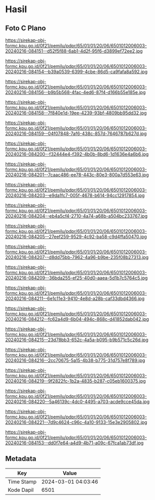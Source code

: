 # Hasil

## Foto C Plano

https://sirekap-obj-formc.kpu.go.id/0f21/pemilu/pdpr/65/01/01/20/06/6501012006003-20240216-084151--d52f5f88-6ab1-4d2f-95f6-d3899ef72ee2.jpg

https://sirekap-obj-formc.kpu.go.id/0f21/pemilu/pdpr/65/01/01/20/06/6501012006003-20240216-084154--b39a0539-6399-4cbe-86d5-ca9fafa8a592.jpg

https://sirekap-obj-formc.kpu.go.id/0f21/pemilu/pdpr/65/01/01/20/06/6501012006003-20240216-084156--b9b5b568-4fac-4ed6-87f4-d166b55e185e.jpg

https://sirekap-obj-formc.kpu.go.id/0f21/pemilu/pdpr/65/01/01/20/06/6501012006003-20240216-084158--7f840e1d-19ee-4239-93bf-4809bb95dd32.jpg

https://sirekap-obj-formc.kpu.go.id/0f21/pemilu/pdpr/65/01/01/20/06/6501012006003-20240216-084159--04f07848-7af6-438c-857d-7646787b627d.jpg

https://sirekap-obj-formc.kpu.go.id/0f21/pemilu/pdpr/65/01/01/20/06/6501012006003-20240216-084200--f32444e4-f392-4b0b-8bd6-1d1636e4a6b6.jpg

https://sirekap-obj-formc.kpu.go.id/0f21/pemilu/pdpr/65/01/01/20/06/6501012006003-20240216-084201--7caac486-ee78-443c-80e3-800a7d553e63.jpg

https://sirekap-obj-formc.kpu.go.id/0f21/pemilu/pdpr/65/01/01/20/06/6501012006003-20240216-084203--e9da1fc7-005f-4678-b614-94cc12917854.jpg

https://sirekap-obj-formc.kpu.go.id/0f21/pemilu/pdpr/65/01/01/20/06/6501012006003-20240216-084204--eb4a5cf4-2710-4a74-a68b-a504bc233767.jpg

https://sirekap-obj-formc.kpu.go.id/0f21/pemilu/pdpr/65/01/01/20/06/6501012006003-20240216-084205--27eef259-9529-4c92-ba58-c9d4ffa50470.jpg

https://sirekap-obj-formc.kpu.go.id/0f21/pemilu/pdpr/65/01/01/20/06/6501012006003-20240216-084207--d8dd75bb-7962-4a96-b9be-235f08b27313.jpg

https://sirekap-obj-formc.kpu.go.id/0f21/pemilu/pdpr/65/01/01/20/06/6501012006003-20240216-084209--36bda255-ef25-40d0-aaea-5d1b7c5764c5.jpg

https://sirekap-obj-formc.kpu.go.id/0f21/pemilu/pdpr/65/01/01/20/06/6501012006003-20240216-084211--6e1c11e3-9410-4e8d-a28b-caf33dbd4366.jpg

https://sirekap-obj-formc.kpu.go.id/0f21/pemilu/pdpr/65/01/01/20/06/6501012006003-20240216-084212--fc62a4d9-6b04-494c-868c-d41852dab042.jpg

https://sirekap-obj-formc.kpu.go.id/0f21/pemilu/pdpr/65/01/01/20/06/6501012006003-20240216-084215--23d78bb3-652c-4a5a-b095-b9b571c5c26d.jpg

https://sirekap-obj-formc.kpu.go.id/0f21/pemilu/pdpr/65/01/01/20/06/6501012006003-20240216-084216--2cc70675-5a15-4b38-b775-31d757e8f789.jpg

https://sirekap-obj-formc.kpu.go.id/0f21/pemilu/pdpr/65/01/01/20/06/6501012006003-20240216-084219--9f2822fc-1b2a-4835-b287-c05eb1600375.jpg

https://sirekap-obj-formc.kpu.go.id/0f21/pemilu/pdpr/65/01/01/20/06/6501012006003-20240216-084220--5a46139c-4dc0-4495-a703-acde9cce45da.jpg

https://sirekap-obj-formc.kpu.go.id/0f21/pemilu/pdpr/65/01/01/20/06/6501012006003-20240216-084221--7d9c4624-c96c-4a10-9133-15e3e2905802.jpg

https://sirekap-obj-formc.kpu.go.id/0f21/pemilu/pdpr/65/01/01/20/06/6501012006003-20240216-084153--dd0f7e64-a4d9-4b71-a09c-67fca1ab73df.jpg


## Metadata

| Key        | Value               |
| ---------- | ------------------- |
| Time Stamp | 2024-03-01 04:03:46 |
| Kode Dapil | 6501                |




